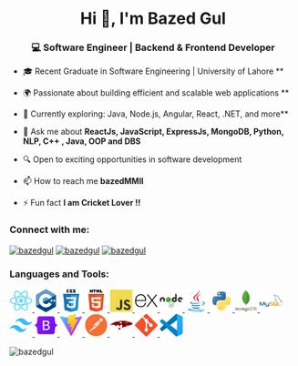 <h1 align="center">Hi 👋, I'm Bazed Gul</h1>
<h3 align="center">💻 Software Engineer | Backend & Frontend Developer</h3>

- 🎓 Recent Graduate in Software Engineering | University of Lahore  **

- 🌍 Passionate about building efficient and scalable web applications **

- 🚀 Currently exploring: Java, Node.js, Angular, React, .NET, and more**

- 💬 Ask me about **ReactJs, JavaScript, ExpressJs, MongoDB, Python, NLP, C++ , Java, OOP and DBS**

- 🔍 Open to exciting opportunities in software development

- 📫 How to reach me **bazedMMII**

- ⚡ Fun fact **I am Cricket Lover !!**

<h3 align="left">Connect with me:</h3>
<p align="left">
<a href="https://linkedin.com/in/bazedgul" target="blank"><img align="center" src="https://raw.githubusercontent.com/rahuldkjain/github-profile-readme-generator/master/src/images/icons/Social/linked-in-alt.svg" alt="bazedgul" height="30" width="40" /></a>
<a href="https://fb.com/bazedgul" target="blank"><img align="center" src="https://raw.githubusercontent.com/rahuldkjain/github-profile-readme-generator/master/src/images/icons/Social/facebook.svg" alt="bazedgul" height="30" width="40" /></a>
<a href="https://instagram.com/bazedgul" target="blank"><img align="center" src="https://raw.githubusercontent.com/rahuldkjain/github-profile-readme-generator/master/src/images/icons/Social/instagram.svg" alt="bazedgul" height="30" width="40" /></a>
</p>

<h3 align="left">Languages and Tools:</h3>
<p align="left">
   <a href="https://react.dev/" target="_blank" rel="noreferrer"> 
    <img src="https://github.com/devicons/devicon/blob/master/icons/react/react-original.svg" alt="ReactJS" width="40" height="40"/> 
  </a> 
  <a href="https://www.w3schools.com/cpp/" target="_blank" rel="noreferrer"> 
    <img src="https://raw.githubusercontent.com/devicons/devicon/master/icons/cplusplus/cplusplus-original.svg" alt="cplusplus" width="40" height="40"/> 
  </a> 
  <a href="https://www.w3schools.com/css/" target="_blank" rel="noreferrer"> 
    <img src="https://raw.githubusercontent.com/devicons/devicon/master/icons/css3/css3-original-wordmark.svg" alt="css3" width="40" height="40"/> 
  </a> 
  <a href="https://www.w3.org/html/" target="_blank" rel="noreferrer"> 
    <img src="https://raw.githubusercontent.com/devicons/devicon/master/icons/html5/html5-original-wordmark.svg" alt="html5" width="40" height="40"/> 
  </a>
  <a href="https://www.javascript.com/" target="_blank" rel="noreferrer"> 
    <img src="https://raw.githubusercontent.com/devicons/devicon/master/icons/javascript/javascript-original.svg" alt="javascript" width="40" height="40"/> 
  </a>
  <a href="https://expressjs.com/" target="_blank" rel="noreferrer"> 
    <img src="https://github.com/devicons/devicon/blob/master/icons/express/express-original.svg" alt="express" width="40" height="40"/> 
  </a>
  <a href="https://nodejs.org" target="_blank" rel="noreferrer"> 
    <img src="https://raw.githubusercontent.com/devicons/devicon/master/icons/nodejs/nodejs-original-wordmark.svg" alt="nodejs" width="40" height="40"/> 
  </a>
  <a href="https://www.java.com" target="_blank" rel="noreferrer"> 
    <img src="https://raw.githubusercontent.com/devicons/devicon/master/icons/java/java-original.svg" alt="java" width="40" height="40"/> 
  </a>
  <a href="https://www.python.org" target="_blank" rel="noreferrer"> 
    <img src="https://raw.githubusercontent.com/devicons/devicon/master/icons/python/python-original.svg" alt="python" width="40" height="40"/> 
  </a>
  <a href="https://www.mongodb.com/" target="_blank" rel="noreferrer"> 
    <img src="https://raw.githubusercontent.com/devicons/devicon/master/icons/mongodb/mongodb-original-wordmark.svg" alt="mongodb" width="40" height="40"/> 
  </a>
  <a href="https://www.microsoft.com/en-us/sql-server/sql-server-downloads" target="_blank" rel="noreferrer"> 
    <img src="https://raw.githubusercontent.com/devicons/devicon/master/icons/mysql/mysql-original-wordmark.svg" alt="sql" width="40" height="40"/> 
  </a>
  <a href="https://tailwindcss.com/" target="_blank" rel="noreferrer"> 
    <img src="https://github.com/devicons/devicon/blob/master/icons/tailwindcss/tailwindcss-original.svg" alt="tailwindcss" width="40" height="40"/> 
  </a>
  <a href="https://getbootstrap.com" target="_blank" rel="noreferrer"> 
    <img src="https://github.com/devicons/devicon/blob/master/icons/bootstrap/bootstrap-original.svg" alt="bootstrap" width="40" height="40"/> 
  </a>
   <a href="https://vitejs.dev/" target="_blank" rel="noreferrer"> 
    <img src="https://github.com/devicons/devicon/blob/master/icons/vitejs/vitejs-original.svg" alt="ViteJS" width="40" height="40"/> 
  </a>
   <a href="https://www.postman.com/" target="_blank" rel="noreferrer"> 
    <img src="https://github.com/devicons/devicon/blob/master/icons/postman/postman-original.svg" alt="Postman" width="40" height="40"/> 
  </a>
  <a href="https://mongoosejs.com/" target="_blank" rel="noreferrer"> 
    <img src="https://github.com/devicons/devicon/blob/master/icons/mongoose/mongoose-original.svg" alt="Mongoose" width="40" height="40"/> 
  </a>
    <a href="https://git-scm.com/" target="_blank" rel="noreferrer"> 
    <img src="https://github.com/devicons/devicon/blob/master/icons/git/git-original.svg" alt="Git" width="40" height="40"/> 
  </a>
  <a href="https://code.visualstudio.com/" target="_blank" rel="noreferrer"> 
    <img src="https://github.com/devicons/devicon/blob/master/icons/vscode/vscode-original.svg" alt="VS-Code" width="40" height="40"/> 
  </a>
</p>

<p>
  <img align="center" src="https://github-readme-stats.vercel.app/api/top-langs?username=bazedgul&show_icons=true&locale=en&layout=compact" alt="bazedgul" />
</p>

